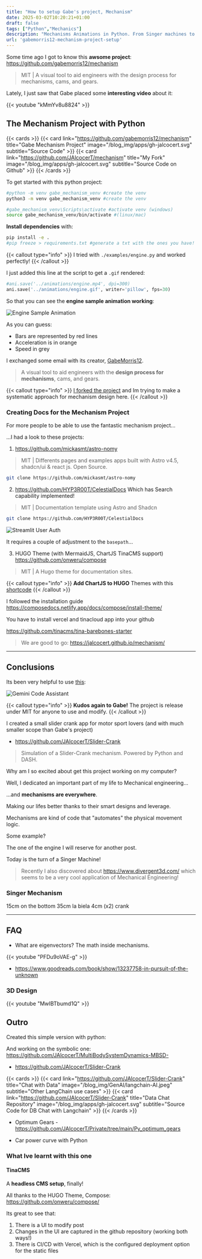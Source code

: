 ```yaml
---
title: "How to setup Gabe's project, Mechanism"
date: 2025-03-02T10:20:21+01:00
draft: false
tags: ["Python","Mechanics"]
description: "Mechanisms Animations in Python. From Singer machines to car engines."
url: 'gabemorris12-mechanism-project-setup'
---
```


Some time ago I got to know this **awsome project**: <https://github.com/gabemorris12/mechanism>

> MIT | A visual tool to aid engineers with the design process for mechanisms, cams, and gears.

Lately, I just saw that Gabe placed some **interesting video** about it:

<!-- https://www.youtube.com/watch?v=kMmYv8u8824 --> 

{{< youtube "kMmYv8u8824" >}}

<!-- 
https://www.youtube.com/watch?v=usY-oBifcM4&list=PLghzFAspn1-eGjPOTT0D_6LXWqMBFRVIW 
-->

## The Mechanism Project with Python


{{< cards >}}
  {{< card link="https://github.com/gabemorris12/mechanism" title="Gabe Mechanism Project" image="/blog_img/apps/gh-jalcocert.svg" subtitle="Source Code" >}}
  {{< card link="https://github.com/JAlcocerT/mechanism" title="My Fork" image="/blog_img/apps/gh-jalcocert.svg" subtitle="Source Code on Github" >}}
{{< /cards >}}

To get started with this python project:

```sh
#python -m venv gabe_mechanism_venv #create the venv
python3 -m venv gabe_mechanism_venv #create the venv

#gabe_mechanism_venv\Scripts\activate #activate venv (windows)
source gabe_mechanism_venv/bin/activate #(linux/mac)
```

**Install dependencies** with:

```sh
pip install -e .
#pip freeze > requirements.txt #generate a txt with the ones you have!
```


{{< callout type="info" >}}
I tried with `./examples/engine.py` and worked perfectly! 
{{< /callout >}}

I just added this line at the script to get a `.gif` rendered:

```py
#ani.save('../animations/engine.mp4', dpi=300)
ani.save('../animations/engine.gif', writer='pillow', fps=30)
```

So that you can see the **engine sample animation working**:

![Engine Sample Animation](/blog_img/mec/engine.gif)

As you can guess:

* Bars are represented by red lines
* Acceleration is in orange
* Speed in grey

I exchanged some email with its creator, [GabeMorris12](https://github.com/gabemorris12).

> A visual tool to aid engineers with the **design process for mechanisms**, cams, and gears.

{{< callout type="info" >}}
[I forked the project](https://github.com/JAlcocerT/mechanism) and Im trying to make a systematic approach for mechanism design here.
{{< /callout >}}


### Creating Docs for the Mechanism Project

For more people to be able to use the fantastic mechanism project...

...I had a look to these projects:

1. https://github.com/mickasmt/astro-nomy

> MIT | Differents pages and examples apps built with Astro v4.5, shadcn/ui & react js. Open Source.

```sh
git clone https://github.com/mickasmt/astro-nomy
```

2. https://github.com/HYP3R00T/CelestialDocs Which has Search capability implemented!

> MIT | Documentation template using Astro and Shadcn

```sh
git clone https://github.com/HYP3R00T/CelestialDocs
```

![Streamlit User Auth](/blog_img/web/GHAnPages/gha&pages-celestialdocs-mechanism.png)

It requires a couple of adjustment to the `basepath`...

3. HUGO Theme (with MermaidJS, ChartJS TinaCMS support) https://github.com/onweru/compose

> MIT | A Hugo theme for documentation sites.

{{< callout type="info" >}}
**Add ChartJS to HUGO** Themes with this [shortcode](https://github.com/shen-yu/hugo-chart) 
{{< /callout >}}

I followed the installation guide https://composedocs.netlify.app/docs/compose/install-theme/

You have to install vercel and tinacloud app into your github 

https://github.com/tinacms/tina-barebones-starter

> We are good to go: https://jalcocert.github.io/mechanism/

---

## Conclusions

Its been very helpful to use [this](https://marketplace.visualstudio.com/items?itemName=Google.geminicodeassist):

![Gemini Code Assistant](/blog_img/dev/GeminiCodeAssist.png)



{{< callout type="info" >}}
**Kudos again to Gabe!** The project is release under MIT for anyone to use and modify. 
{{< /callout >}}

I created a small slider crank app for motor sport lovers (and with much smaller scope than Gabe's project)

* https://github.com/JAlcocerT/Slider-Crank

> Simulation of a Slider-Crank mechanism. Powered by Python and DASH.

Why am I so excited about get this project working on my computer?

Well, I dedicated an important part of my life to Mechanical engineering...

...and **mechanisms are everywhere**.

Making our lifes better thanks to their smart designs and leverage.

Mechanisms are kind of code that "automates" the physical movement logic.

Some example?

The one of the engine I will reserve for another post.

Today is the turn of a Singer Machine!

> Recently I also discovered about https://www.divergent3d.com/ which seems to be a very cool application of Mechanical Engineering!

### Singer Mechanism

15cm on the bottom
35cm la biela
4cm (x2) crank

---

## FAQ

* What are eigenvectors? The math inside mechanisms.

<!-- https://www.youtube.com/watch?v=PFDu9oVAE-g -->

{{< youtube "PFDu9oVAE-g" >}}


* https://www.goodreads.com/book/show/13237758-in-pursuit-of-the-unknown

### 3D Design

<!-- https://www.youtube.com/watch?v=MwIBTbumd1Q -->
{{< youtube "MwIBTbumd1Q" >}}

## Outro

Created this simple version with python:

And working on the symbolic one: https://github.com/JAlcocerT/MultiBodySystemDynamics-MBSD-

* https://github.com/JAlcocerT/Slider-Crank

{{< cards >}}
  {{< card link="https://github.com/JAlcocerT/Slider-Crank" title="Chat with Data" image="/blog_img/GenAI/langchain-AI.jpeg" subtitle="Other LangChain use cases" >}}
  {{< card link="https://github.com/JAlcocerT/Slider-Crank" title="Data Chat Repository" image="/blog_img/apps/gh-jalcocert.svg" subtitle="Source Code for DB Chat with Langchain" >}}
{{< /cards >}}

* Optimum Gears - https://github.com/JAlcocerT/Private/tree/main/Py_optimum_gears

* Car power curve with Python

### What Ive learnt with this one

#### TinaCMS

A **headless CMS setup**, finally!

All thanks to the HUGO Theme, Compose: https://github.com/onweru/compose/

Its great to see that:

1. There is a UI to modify post
2. Changes in the UI are captured in the github repository (working both ways!)
3. There is CI/CD with Vercel, which is the configured deployment option for the static files